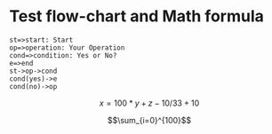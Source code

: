 # Test flow-chart and Math formula

```flow
st=>start: Start
op=>operation: Your Operation
cond=>condition: Yes or No?
e=>end
st->op->cond
cond(yes)->e
cond(no)->op
```



```math
x = 100 * y + z - 10 / 33 + 10 % 3 //
```

```math
\sum_{i=0}^{100}
```
